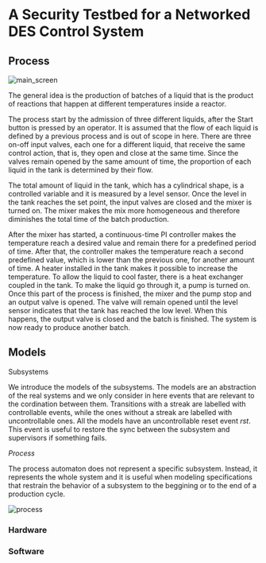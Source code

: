 # A Security Testbed for a Networked DES Control System

## Process

![main_screen](https://user-images.githubusercontent.com/12836843/122487626-13e78380-cfb2-11eb-9f74-1fe73cbb9f6a.JPG)

The general idea is the production of batches of a liquid that is the product of reactions that happen at different temperatures inside a reactor.

The process start by the admission of three different liquids, after the Start button is pressed by an operator. It is assumed that the flow of each liquid is defined by a previous process and is out of scope in here. There are three on-off input valves, each one for a different liquid, that receive the same control action, that is, they open and close at the same time. Since the valves remain opened by the same amount of time, the proportion of each liquid in the tank is determined by their flow. 

The total amount of liquid in the tank, which has a cylindrical shape, is a controlled variable and it is measured by a level sensor. Once the level in the tank reaches the set point, the input valves are closed and the mixer is turned on. The mixer makes the mix more homogeneous and therefore diminishes the total time of the batch production.

After the mixer has started, a continuous-time PI controller makes the temperature reach a desired value and remain there for a predefined period of time. After that, the controller makes the temperature reach a second predefined value, which is lower than the previous one, for another amount of time. A heater installed in the tank makes it possible to increase the temperature. To allow the liquid to cool faster, there is a heat exchanger coupled in the tank. To make the liquid go through it, a pump is turned on. Once this part of the process is finished, the mixer and the pump stop and an output valve is opened. The valve will remain opened until the level sensor indicates that the tank has reached the low level. When this happens, the output valve is closed and the batch is finished. The system is now ready to produce another batch.

## Models

Subsystems

We introduce the models of the subsystems. The models are an abstraction of the real systems and we only consider in here events that are relevant to the cordination between them. Transitions with a streak are labelled with controllable events, while the ones without a streak are labelled with uncontrollable ones. All the models have an uncontrollable reset event  $`rst`$. This event is useful to restore the sync between the subsystem and supervisors if something fails.

*Process*

The process automaton does not represent a specific subsystem. Instead, it represents the whole system and it is useful when modeling specifications that restrain the behavior of a subsystem to the beggining or to the end of a production cycle.

![process](https://user-images.githubusercontent.com/12836843/156402392-99313e49-8ec7-458c-805d-fe45e9d9bd43.jpg)



### Hardware

### Software

